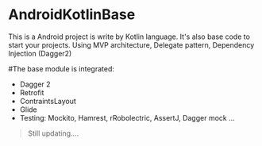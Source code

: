 # AndroidKotlinBase
This is a Android project is write by Kotlin language. It's also base code to start your projects.
Using MVP architecture, Delegate pattern, Dependency Injection (Dagger2)

#The base module is integrated:
 - Dagger 2
 - Retrofit
 - ContraintsLayout
 - Glide
 - Testing: Mockito, Hamrest, rRobolectric, AssertJ, Dagger mock
 ...
 
 > Still updating....
